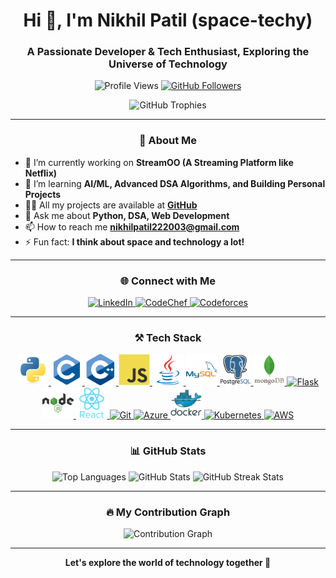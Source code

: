 <h1 align="center">Hi 👋, I'm Nikhil Patil (space-techy)</h1>
<h3 align="center">A Passionate Developer & Tech Enthusiast, Exploring the Universe of Technology</h3>

<p align="center">
  <img src="https://komarev.com/ghpvc/?username=space-techy&label=Profile%20views&color=0e75b6&style=flat" alt="Profile Views" />
  <a href="https://github.com/space-techy?tab=followers">
    <img src="https://img.shields.io/github/followers/space-techy?label=Followers&style=social" alt="GitHub Followers">
  </a>
</p>

<p align="center">
  <img src="https://github-profile-trophy.vercel.app/?username=space-techy&theme=algolia&column=6&no-frame=true&margin-w=15" alt="GitHub Trophies" />
</p>

---

<h3 align="center">🚀 About Me</h3>

- 🔭 I’m currently working on **StreamOO (A Streaming Platform like Netflix)**
- 🌱 I’m learning **AI/ML, Advanced DSA Algorithms, and Building Personal Projects**
- 👨‍💻 All my projects are available at **[GitHub](https://github.com/space-techy)**
- 💬 Ask me about **Python, DSA, Web Development**
- 📫 How to reach me **[nikhilpatil222003@gmail.com](mailto:nikhilpatil222003@gmail.com)**
- ⚡ Fun fact: **I think about space and technology a lot!**

---

<h3 align="center">🌐 Connect with Me</h3>
<p align="center">
  <a href="https://linkedin.com/in/space-techy" target="_blank">
    <img src="https://img.shields.io/badge/LinkedIn-0077B5?style=for-the-badge&logo=linkedin&logoColor=white" alt="LinkedIn" />
  </a>
  <a href="https://www.codechef.com/users/space_techy" target="_blank">
    <img src="https://img.shields.io/badge/CodeChef-5B4638?style=for-the-badge&logo=codechef&logoColor=white" alt="CodeChef" />
  </a>
  <a href="https://codeforces.com/profile/space-techy" target="_blank">
    <img src="https://img.shields.io/badge/Codeforces-1F8AC6?style=for-the-badge&logo=codeforces&logoColor=white" alt="Codeforces" />
  </a>
</p>

---

<h3 align="center">⚒️ Tech Stack</h3>
<p align="center">
  <!-- Programming Languages -->
  <a href="https://www.python.org/" target="_blank" rel="noreferrer">
    <img src="https://raw.githubusercontent.com/devicons/devicon/master/icons/python/python-original.svg" alt="Python" width="50" height="50" />
  </a>
  <a href="https://www.cprogramming.com/" target="_blank" rel="noreferrer">
    <img src="https://raw.githubusercontent.com/devicons/devicon/master/icons/c/c-original.svg" alt="C" width="50" height="50" />
  </a>
  <a href="https://www.w3schools.com/cpp/" target="_blank" rel="noreferrer">
    <img src="https://raw.githubusercontent.com/devicons/devicon/master/icons/cplusplus/cplusplus-original.svg" alt="C++" width="50" height="50" />
  </a>
  <a href="https://developer.mozilla.org/en-US/docs/Web/JavaScript" target="_blank" rel="noreferrer">
    <img src="https://raw.githubusercontent.com/devicons/devicon/master/icons/javascript/javascript-original.svg" alt="JavaScript" width="50" height="50" />
  </a>
  <a href="https://www.java.com" target="_blank" rel="noreferrer">
    <img src="https://raw.githubusercontent.com/devicons/devicon/master/icons/java/java-original.svg" alt="Java" width="50" height="50" />
  </a>

  <!-- Databases -->
  <a href="https://www.mysql.com/" target="_blank" rel="noreferrer">
    <img src="https://raw.githubusercontent.com/devicons/devicon/master/icons/mysql/mysql-original-wordmark.svg" alt="MySQL" width="50" height="50" />
  </a>
  <a href="https://www.postgresql.org" target="_blank" rel="noreferrer">
    <img src="https://raw.githubusercontent.com/devicons/devicon/master/icons/postgresql/postgresql-original-wordmark.svg" alt="PostgreSQL" width="50" height="50" />
  </a>
  <a href="https://www.mongodb.com/" target="_blank" rel="noreferrer">
    <img src="https://raw.githubusercontent.com/devicons/devicon/master/icons/mongodb/mongodb-original-wordmark.svg" alt="MongoDB" width="50" height="50" />
  </a>

  <!-- Frameworks -->
  <a href="https://flask.palletsprojects.com/" target="_blank" rel="noreferrer">
    <img src="https://www.vectorlogo.zone/logos/pocoo_flask/pocoo_flask-icon.svg" alt="Flask" width="50" height="50" />
  </a>
  <a href="https://nodejs.org" target="_blank" rel="noreferrer">
    <img src="https://raw.githubusercontent.com/devicons/devicon/master/icons/nodejs/nodejs-original-wordmark.svg" alt="Node.js" width="50" height="50" />
  </a>
  <a href="https://reactjs.org/" target="_blank" rel="noreferrer">
    <img src="https://raw.githubusercontent.com/devicons/devicon/master/icons/react/react-original-wordmark.svg" alt="React" width="50" height="50" />
  </a>

  <!-- DevOps Tools -->
  <a href="https://git-scm.com/" target="_blank" rel="noreferrer">
    <img src="https://www.vectorlogo.zone/logos/git-scm/git-scm-icon.svg" alt="Git" width="50" height="50" />
  </a>
  <a href="https://azure.microsoft.com/en-in/" target="_blank" rel="noreferrer">
    <img src="https://www.vectorlogo.zone/logos/microsoft_azure/microsoft_azure-icon.svg" alt="Azure" width="50" height="50" />
  </a>
  <a href="https://www.docker.com/" target="_blank" rel="noreferrer">
    <img src="https://raw.githubusercontent.com/devicons/devicon/master/icons/docker/docker-original-wordmark.svg" alt="Docker" width="50" height="50" />
  </a>
  <a href="https://kubernetes.io/" target="_blank" rel="noreferrer">
    <img src="https://www.vectorlogo.zone/logos/kubernetes/kubernetes-icon.svg" alt="Kubernetes" width="50" height="50" />
  </a>
  <a href="https://aws.amazon.com/" target="_blank" rel="noreferrer">
    <img src="https://www.vectorlogo.zone/logos/amazon_aws/amazon_aws-icon.svg" alt="AWS" width="50" height="50" />
  </a>
</p>

---

<h3 align="center">📊 GitHub Stats</h3>
<p align="center">
  <img src="https://github-readme-stats.vercel.app/api/top-langs?username=space-techy&show_icons=true&locale=en&layout=compact&theme=radical" alt="Top Languages" />
  <img src="https://github-readme-stats.vercel.app/api?username=space-techy&show_icons=true&locale=en&theme=radical" alt="GitHub Stats" />
  <img src="https://github-readme-streak-stats.herokuapp.com/?user=space-techy&theme=radical" alt="GitHub Streak Stats" />
</p>

---

<h3 align="center">🔥 My Contribution Graph</h3>
<p align="center">
  <img src="https://github-readme-activity-graph.cyclic.app/graph?username=space-techy&theme=react-dark&bg_color=20232a&hide_border=true" alt="Contribution Graph" />
</p>

---

<p align="center">
  <strong>Let's explore the world of technology together 🚀</strong>
</p>

<style>
  @keyframes pulse {
    0% {
      transform: scale(1);
    }
    50% {
      transform: scale(1.05);
    }
    100% {
      transform: scale(1);
    }
  }

  @keyframes glow {
    0% {
      box-shadow: 0 0 5px #e0e0e0;
    }
    50% {
      box-shadow: 0 0 20px #e0e0e0;
    }
    100% {
      box-shadow: 0 0 5px #e0e0e0;
    }
  }
</style>

